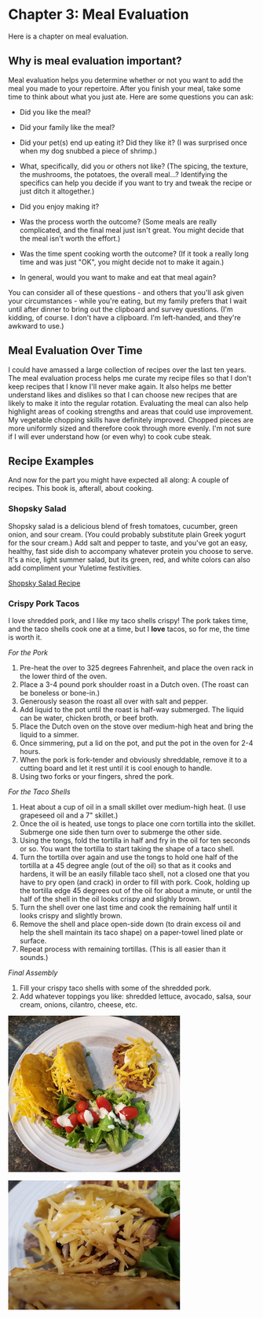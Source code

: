 # Chapter 3: Meal Evaluation

Here is a chapter on meal evaluation.

## Why is meal evaluation important?

Meal evaluation helps you determine whether or not you want to add the meal you made to your repertoire. After you finish your meal, take some time to think about what you just ate. Here are some questions you can ask:

-   Did you like the meal?

-   Did your family like the meal?

-   Did your pet(s) end up eating it? Did they like it? (I was surprised once when my dog snubbed a piece of shrimp.)

-   What, specifically, did you or others not like? (The spicing, the texture, the mushrooms, the potatoes, the overall meal...? Identifying the specifics can help you decide if you want to try and tweak the recipe or just ditch it altogether.)

-   Did you enjoy making it?

-   Was the process worth the outcome? (Some meals are really complicated, and the final meal just isn't great. You might decide that the meal isn't worth the effort.)

-   Was the time spent cooking worth the outcome? (If it took a really long time and was just "OK", you might decide not to make it again.)

-   In general, would you want to make and eat that meal again?

You can consider all of these questions - and others that you'll ask given your circumstances - while you're eating, but my family prefers that I wait until after dinner to bring out the clipboard and survey questions. (I'm kidding, of course. I don't have a clipboard. I'm left-handed, and they're awkward to use.)

## Meal Evaluation Over Time

I could have amassed a large collection of recipes over the last ten years. The meal evaluation process helps me curate my recipe files so that I don't keep recipes that I know I'll never make again. It also helps me better understand likes and dislikes so that I can choose new recipes that are likely to make it into the regular rotation. Evaluating the meal can also help highlight areas of cooking strengths and areas that could use improvement. My vegetable chopping skills have definitely improved. Chopped pieces are more uniformly sized and therefore cook through more evenly. I'm not sure if I will ever understand how (or even why) to cook cube steak.

## Recipe Examples

And now for the part you might have expected all along: A couple of recipes. This book is, afterall, about cooking.

### Shopsky Salad

Shopsky salad is a delicious blend of fresh tomatoes, cucumber, green onion, and sour cream. (You could probably substitute plain Greek yogurt for the sour cream.) Add salt and pepper to taste, and you've got an easy, healthy, fast side dish to accompany whatever protein you choose to serve. It's a nice, light summer salad, but its green, red, and white colors can also add compliment your Yuletime festivities.

[Shopsky Salad Recipe](https://chrisdaaz.github.io/forking/recipes/shopsky.html)

### Crispy Pork Tacos

I love shredded pork, and I like my taco shells crispy! The pork takes time, and the taco shells cook one at a time, but I **love** tacos, so for me, the time is worth it.

*For the Pork*

1. Pre-heat the over to 325 degrees Fahrenheit, and place the oven rack in the lower third of the oven.
2. Place a 3-4 pound pork shoulder roast in a Dutch oven. (The roast can be boneless or bone-in.)
3. Generously season the roast all over with salt and pepper.
4. Add liquid to the pot until the roast is half-way submerged. The liquid can be water, chicken broth, or beef broth.
5. Place the Dutch oven on the stove over medium-high heat and bring the liquid to a simmer.
6. Once simmering, put a lid on the pot, and put the pot in the oven for 2-4 hours. 
7. When the pork is fork-tender and obviously shreddable, remove it to a cutting board and let it rest until it is cool enough to handle.
8. Using two forks or your fingers, shred the pork. 

*For the Taco Shells*

1. Heat about a cup of oil in a small skillet over medium-high heat. (I use grapeseed oil and a 7" skillet.)
2. Once the oil is heated, use tongs to place one corn tortilla into the skillet. Submerge one side then turn over to submerge the other side.
3. Using the tongs, fold the tortilla in half and fry in the oil for ten seconds or so. You want the tortilla to start taking the shape of a taco shell.
4. Turn the tortilla over again and use the tongs to hold one half of the tortilla at a 45 degree angle (out of the oil) so that as it cooks and hardens, it will be an easily fillable taco shell, not a closed one that you have to pry open (and crack) in order to fill with pork. Cook, holding up the tortilla edge 45 degrees out of the oil for about a minute, or until the half of the shell in the oil looks crispy and slighly brown.
5. Turn the shell over one last time and cook the remaining half until it looks crispy and slightly brown.
6. Remove the shell and place open-side down (to drain excess oil and help the shell maintain its taco shape) on a paper-towel lined plate or surface.
7. Repeat process with remaining tortillas. (This is all easier than it sounds.)

*Final Assembly*

1. Fill your crispy taco shells with some of the shredded pork.
2. Add whatever toppings you like: shredded lettuce, avocado, salsa, sour cream, onions, cilantro, cheese, etc. 

![Crispy pork tacos served with side salad and refried beans](images/pork1a.jpg)

![Crispy pork taco close-up](images/pork2a.jpg)
